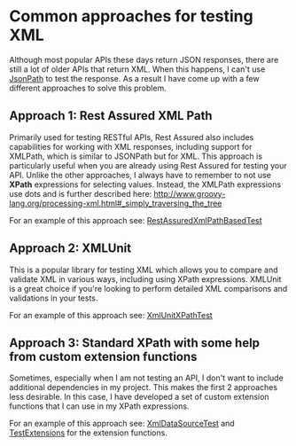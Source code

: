 # Common approaches for testing XML

Although most popular APIs these days return JSON responses, there are still a lot of older APIs that return XML.
When this happens, I can't use [JsonPath](https://github.com/json-path/JsonPath) to test the response.
As a result I have come up with a few different approaches to solve this problem.

## Approach 1: Rest Assured XML Path

Primarily used for testing RESTful APIs, Rest Assured also includes capabilities for working with XML responses, including support for XMLPath, which is similar to JSONPath but for XML.
This approach is particularly useful when you are already using Rest Assured for testing your API.
Unlike the other approaches, I always have to remember to not use **XPath** expressions for selecting values.
Instead, the XMLPath expressions use dots and is further described here: http://www.groovy-lang.org/processing-xml.html#_simply_traversing_the_tree

For an example of this approach see: [RestAssuredXmlPathBasedTest](src/test/kotlin/dev/hbrown/RestAssuredXmlPathBasedTest.kt) 

## Approach 2: XMLUnit

This is a popular library for testing XML which allows you to compare and validate XML in various ways, including using XPath expressions. 
XMLUnit is a great choice if you're looking to perform detailed XML comparisons and validations in your tests.

For an example of this approach see: [XmlUnitXPathTest](src/test/kotlin/dev/hbrown/XmlUnitXPathTest.kt) 

## Approach 3: Standard XPath with some help from custom extension functions

Sometimes, especially when I am not testing an API, I don't want to include additional dependencies in my project.
This makes the first 2 approaches less desirable. In this case, I have developed a set of custom extension functions that I can use in my XPath expressions.

For an example of this approach see: [XmlDataSourceTest](src/test/kotlin/dev/hbrown/XmlDataSourceTest.kt) and [TestExtensions](src/test/kotlin/dev/hbrown/TestExtensions.kt) for the extension functions.
